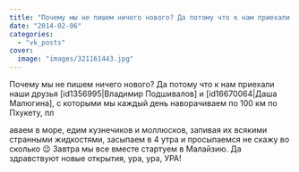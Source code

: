 ```yaml
---
title: "Почему мы не пишем ничего нового? Да потому что к нам приехали наши друзья [id1356995|Владимир Подши..."
date: "2014-02-06"
categories: 
  - "vk_posts"
cover:
  image: "images/321161443.jpg"
---
```


Почему мы не пишем ничего нового? Да потому что к нам приехали наши друзья \[id1356995|Владимир Подшивалов\] и \[id16670064|Даша Малюгина\], с которыми мы каждый день наворачиваем по 100 км по Пхукету, пл

<!--more--> аваем в море, едим кузнечиков и моллюсков, запивая их всякими странными жидкостями, засыпаем в 4 утра и просыпаемся не скажу во сколько 😉 Завтра мы все вместе стартуем в Малайзию. Да здравствуют новые открытия, ура, ура, УРА!
